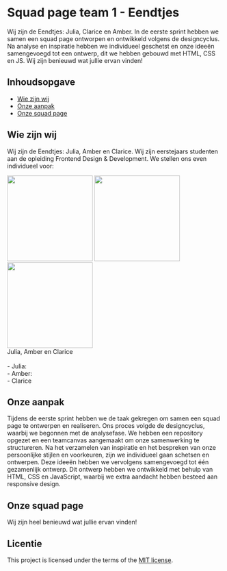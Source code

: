 
# Squad page team 1 - Eendtjes

Wij zijn de Eendtjes: Julia, Clarice en Amber. In de eerste sprint hebben we samen een squad page ontworpen en ontwikkeld volgens de designcyclus. Na analyse en inspiratie hebben we individueel geschetst en onze ideeën samengevoegd tot een ontwerp, dit we hebben gebouwd met HTML, CSS en JS. Wij zijn benieuwd wat jullie ervan vinden!

## Inhoudsopgave
* [Wie zijn wij](#wie-zijn-wij)
* [Onze aanpak](#onze-aanpak)
* [Onze squad page](#onze-squad-page)

## Wie zijn wij
Wij zijn de Eendtjes: Julia, Amber en Clarice. Wij zijn eerstejaars studenten aan de opleiding Frontend Design & Development. We stellen ons even individueel voor:

<img src="https://github.com/user-attachments/assets/30ea1ab7-5a99-4bde-b189-04810b0458b8" width="200" height="auto" />
<img src="https://github.com/user-attachments/assets/30ea1ab7-5a99-4bde-b189-04810b0458b8" width="200" height="auto" />
<img src="https://github.com/user-attachments/assets/30ea1ab7-5a99-4bde-b189-04810b0458b8" width="200" height="auto" />
<br>
Julia, Amber en Clarice
<br>
<br>
- Julia:
<br>
- Amber:
<br>
- Clarice
	
## Onze aanpak
Tijdens de eerste sprint hebben we de taak gekregen om samen een squad page te ontwerpen en realiseren. Ons proces volgde de designcyclus, waarbij we begonnen met de analysefase. We hebben een repository opgezet en een teamcanvas aangemaakt om onze samenwerking te structureren. Na het verzamelen van inspiratie en het bespreken van onze persoonlijke stijlen en voorkeuren, zijn we individueel gaan schetsen en ontwerpen. Deze ideeën hebben we vervolgens samengevoegd tot één gezamenlijk ontwerp. Dit ontwerp hebben we ontwikkeld met behulp van HTML, CSS en JavaScript, waarbij we extra aandacht hebben besteed aan responsive design.
	
## Onze squad page
Wij zijn heel benieuwd wat jullie ervan vinden!


## Licentie

This project is licensed under the terms of the [MIT license](./LICENSE).
